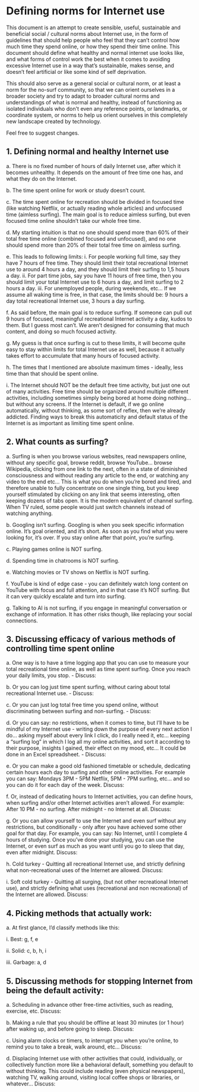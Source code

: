 # Defining norms for Internet use

This document is an attempt to create sensible, useful, sustainable and beneficial social / cultural norms about Internet use, in the form of guidelines that should help people who feel that they can’t control how much time they spend online, or how they spend their time online. This document should define what healthy and normal internet use looks like, and what forms of control work the best when it comes to avoiding excessive Internet use in a way that’s sustainable, makes sense, and doesn’t feel artificial or like some kind of self deprivation.

This should also serve as a general social or cultural norm, or at least a norm for the no-surf community, so that we can orient ourselves in a broader society and try to adapt to broader cultural norms and understandings of what is normal and healthy, instead of functioning as isolated individuals who don't even any reference points, or landmarks, or coordinate system, or norms to help us orient ourselves in this completely new landscape created by technology.

Feel free to suggest changes.

## 1. Defining normal and healthy Internet use

a.	There is no fixed number of hours of daily Internet use, after which it becomes unhealthy. It depends on the amount of free time one has, and what they do on the Internet.

b.	The time spent online for work or study doesn’t count.

c.	The time spent online for recreation should be divided in focused time (like watching Netflix, or actually reading whole articles) and unfocused time (aimless surfing). The main goal is to reduce aimless surfing, but even focused time online shouldn’t take our whole free time.

d.	My starting intuition is that no one should spend more than 60% of their total free time online (combined focused and unfocused), and no one should spend more than 20% of their total free time on aimless surfing.

e.	This leads to following limits:
    i.	For people working full time, say they have 7 hours of free time. They should limit their total recreational Internet use to around 4 hours a day, and they should limit their surfing to 1,5 hours a day.
    ii.	For part time jobs, say you have 11 hours of free time, then you should limit your total Internet use to 6 hours a day, and limit surfing to 2 hours a day.
    iii.	For unemployed people, during weekends, etc… If we assume all waking time is free, in that case, the limits should be: 9 hours a day total recreational Internet use, 3 hours a day surfing.

f.	As said before, the main goal is to reduce surfing. If someone can pull out 9 hours of focused, meaningful recreational Internet activity a day, kudos to them. But I guess most can’t. We aren’t designed for consuming that much content, and doing so much focused activity.

g.	My guess is that once surfing is cut to these limits, it will become quite easy to stay within limits for total Internet use as well, because it actually takes effort to accumulate that many hours of focused activity.

h.	The times that I mentioned are absolute maximum times - ideally, less time than that should be spent online.

i.	The Internet should NOT be the default free time activity, but just one out of many activities. Free time should be organized around multiple different activities, including sometimes simply being bored at home doing nothing… but without any screens. If the Internet is default, if we go online automatically, without thinking, as some sort of reflex, then we’re already addicted. Finding ways to break this automaticity and default status of the Internet is as 
important as limiting time spent online.

## 2.	What counts as surfing?

a.	Surfing is when you browse various websites, read newspapers online, without any specific goal, browse reddit, browse YouTube… browse Wikipedia, clicking from one link to the next, often in a state of diminished consciousness and without reading any article to the end, or watching any video to the end etc… This is what you do when you’re bored and tired, and therefore unable to fully concentrate on one single thing, but you keep yourself stimulated by clicking on any link that seems interesting, often keeping dozens of tabs open. It is the modern equivalent of channel surfing. When TV ruled, some people would just switch channels instead of watching anything.

b.	Googling isn’t surfing. Googling is when you seek specific information online. It’s goal oriented, and it’s short. As soon as you find what you were looking for, it’s over. If you stay online after that point, you’re surfing.

c.	 Playing games online is NOT surfing.

d.	Spending time in chatrooms is NOT surfing.

e.	Watching movies or TV shows on Netflix is NOT surfing.

f.	YouTube is kind of edge case - you can definitely watch long content on YouTube with focus and full attention, and in that case it’s NOT surfing. But it can very quickly escalate and turn into surfing.

g.	Talking to AI is not surfing, if you engage in meaningful conversation or exchange of information. It has other risks though, like replacing your social connections.

## 3.	Discussing efficacy of various methods of controlling time spent online

  a.	One way is to have a time logging app that you can use to measure your total recreational time online, as well as time spent surfing. Once you reach your daily limits, you stop. - Discuss:
  
  b.	Or you can log just time spent surfing, without caring about total recreational Internet use. - Discuss:
  
  c.	Or you can just log total free time you spend online, without discriminating between surfing and non-surfing. - Discuss:
  
  d.	Or you can say: no restrictions, when it comes to time, but I’ll have to be mindful of my Internet use - writing down the purpose of every next action I do… asking myself about every link I click, do I really need it, etc… keeping a “surfing log” in which I log all my online activities, and sort it according to their purpose, insights I gained, their effect on my mood, etc… It could be done in an Excel spreadsheet. - Discuss:
  
  e.	Or you can make a good old fashioned timetable or schedule, dedicating certain hours each day to surfing and other online activities. For example you can say: Mondays  3PM - 5PM Netflix, 5PM - 7PM surfing, etc… and so you can do it for each day of the week. Discuss:
  
  f.	Or, instead of dedicating hours to Internet activities, you can define hours, when surfing and/or other Internet activities aren’t allowed. For example: After 10 PM - no surfing. After midnight - no Internet at all. Discuss:
  
  g.	Or you can allow yourself to use the Internet and even surf without any restrictions, but conditionally - only after you have achieved some other goal for that day. For example, you can say: No Internet, until I complete 4 hours of studying. Once you’ve done your studying, you can use the Internet, or even surf as much as you want until you go to sleep that day, even after midnight. Discuss:

  h.    Cold turkey - Quitting all recreational Internet use, and strictly defining what non-recreational uses of the Internet are allowed. Discuss:

  i.    Soft cold turkey - Quitting all surging, (but not other recreational Internet use), and strictly defining what uses (recreational and non recreational) of the Internet are allowed. Discuss: 

## 4.	Picking methods that actually work:

 a.	At first glance, I’d classify methods like this:
 
   i.	Best: g, f, e
   
   ii.	Solid: c, b, h, i
   
   iii.	Garbage: a, d

## 5.	Discussing methods for stopping Internet from being the default activity:

  a.	Scheduling in advance other free-time activities, such as reading, exercise, etc. Discuss:
  
  b.	Making a rule that you should be offline at least 30 minutes (or 1 hour) after waking up, and before going to sleep. Discuss:
  
  c.	Using alarm clocks or timers, to interrupt you when you’re online, to remind you to take a break, walk around, etc… Discuss:
  
  d.	Displacing Internet use with other activities that could, individually, or collectively function more like a behavioral default, something you default to without thinking. This could include reading (even physical newspapers), watching TV, walking around, visiting local coffee shops or libraries, or whatever… Discuss:
